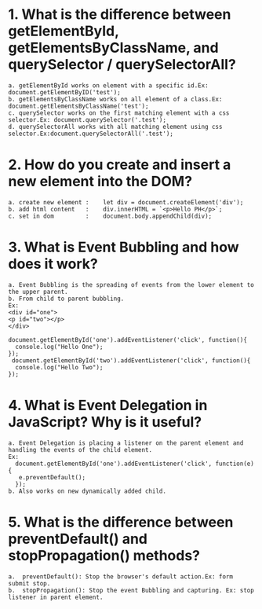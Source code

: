 <!-- ################ 'One' ################ -->

# 1. What is the difference between getElementById, getElementsByClassName, and querySelector / querySelectorAll?
  
    a. getElementById works on element with a specific id.Ex: document.getElementByID('test');
    b. getElementsByClassName works on all element of a class.Ex: document.getElementsByClassName('test');
    c. querySelector works on the first matching element with a css selector.Ex: document.querySelector('.test');
    d. querySelectorAll works with all matching element using css selector.Ex:document.querySelectorAll('.test');

<!-- ################ 'TWO' ################ -->
# 2. How do you create and insert a new element into the DOM?
    
    a. create new element :    let div = document.createElement('div');
    b. add html content   :    div.innerHTML = `<p>Hello PH</p>`;
    c. set in dom         :    document.body.appendChild(div);

<!-- ################# 'Three' ############### -->

# 3. What is Event Bubbling and how does it work?

    a. Event Bubbling is the spreading of events from the lower element to the upper parent.
    b. From child to parent bubbling.
    Ex: 
    <div id="one">
    <p id="two"></p>
    </div>

    document.getElementById('one').addEventListener('click', function(){
      console.log("Hello One");
    });
     document.getElementById('two').addEventListener('click', function(){
      console.log("Hello Two");
    });

<!-- ################# 'Four' ############### -->


# 4. What is Event Delegation in JavaScript? Why is it useful?

    a. Event Delegation is placing a listener on the parent element and handling the events of the child element.
    Ex: 
      document.getElementById('one').addEventListener('click', function(e){
       e.preventDefault();
      });
    b. Also works on new dynamically added child.
  
<!-- ################# 'Five' ############### -->

# 5. What is the difference between preventDefault() and stopPropagation() methods?
    a.  preventDefault(): Stop the browser's default action.Ex: form submit stop.
    b.  stopPropagation(): Stop the event Bubbling and capturing. Ex: stop listener in parent element.